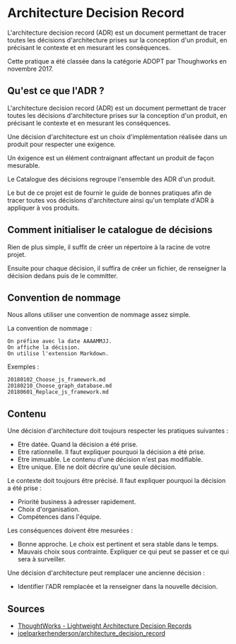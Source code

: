 # Architecture Decision Record 

L'architecture decision record (ADR) est un document permettant de tracer toutes les décisions d'architecture prises sur la conception d'un produit, en précisant le contexte et en mesurant les conséquences.

Cette pratique a été classée dans la catégorie ADOPT par Thoughworks en novembre 2017.

## Qu'est ce que l'ADR ?

L'architecture decision record (ADR) est un document permettant de tracer toutes les décisions d'architecture prises sur la conception d'un produit, en précisant le contexte et en mesurant les conséquences.

Une décision d'architecture est un choix d'implémentation réalisée dans un produit pour respecter une exigence.

Un éxigence est un élément contraignant affectant un produit de façon mesurable.

Le Catalogue des décisions regroupe l'ensemble des ADR d'un produit.

Le but de ce projet est de fournir le guide de bonnes pratiques afin de tracer toutes vos décisions d'architecture ainsi qu'un template d'ADR à appliquer à vos produits.

## Comment initialiser le catalogue de décisions

Rien de plus simple, il suffit de créer un répertoire à la racine de votre projet.

Ensuite pour chaque décision, il suffira de créer un fichier, de renseigner la décision dedans puis de le committer.

## Convention de nommage

Nous allons utiliser une convention de nommage assez simple.

La convention de nommage :
```
On préfixe avec la date AAAAMMJJ.
On affiche la décision.
On utilise l'extension Markdown.
```

Exemples :
```
20180102_Choose_js_framework.md
20180210_Choose_graph_database.md
20180601_Replace_js_framework.md
```

## Contenu

Une décision d'architecture doit toujours respecter les pratiques suivantes :
- Etre datée. Quand la décision a été prise.
- Etre rationnelle. Il faut expliquer pourquoi la décision a été prise.
- Etre immuable. Le contenu d'une décision n'est pas modifiable. 
- Etre unique. Elle ne doit décrire qu'une seule décision.

Le contexte doit toujours être précisé. Il faut expliquer pourquoi la décision a été prise :
- Priorité business à adresser rapidement.
- Choix d'organisation.
- Compétences dans l'équipe.

Les conséquences doivent être mesurées :
- Bonne approche. Le choix est pertinent et sera stable dans le temps.
- Mauvais choix sous contrainte. Expliquer ce qui peut se passer et ce qui sera à surveiller.

Une décision d'architecture peut remplacer une ancienne décision :
- Identifier l'ADR remplacée et la renseigner dans la nouvelle décision.


## Sources

- [ThoughtWorks - Lightweight Architecture Decision Records](https://www.thoughtworks.com/radar/techniques/lightweight-architecture-decision-records)
- [joelparkerhenderson/architecture_decision_record](https://github.com/joelparkerhenderson/architecture_decision_record)